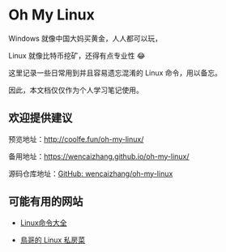 # Oh My Linux 

Windows 就像中国大妈买黄金，人人都可以玩，

Linux 就像比特币挖矿，还得有点专业性 :joy:

这里记录一些日常用到并且容易遗忘混淆的 Linux 命令，用以备忘。

因此，本文档仅仅作为个人学习笔记使用。


## 欢迎提供建议

预览地址：http://coolfe.fun/oh-my-linux/

备用地址：https://wencaizhang.github.io/oh-my-linux/

源码仓库地址：[GitHub: wencaizhang/oh-my-linux](https://github.com/wencaizhang/oh-my-linux)


## 可能有用的网站

+ [Linux命令大全](http://man.linuxde.net/)

+ [鳥哥的 Linux 私房菜](http://linux.vbird.org/)
